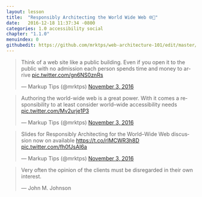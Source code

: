 ```yaml
---
layout: lesson
title:  "Responsibly Architecting the World Wide Web 🌐🤔"
date:   2016-12-18 11:37:34 -0800
categories: 1.0 accessibility social
chapter: "1.1.0"
menuindex: 0
githubedit: https://github.com/mrktps/web-architecture-101/edit/master/_unit_1/1.1.0-responsibly-architecting-the-www.markdown
---
```


<blockquote class="twitter-tweet" data-conversation="none" data-cards="hidden" data-lang="en"><p lang="en" dir="ltr">Think of a web site like a public building. Even if you open it to the public with no admission each person spends time and money to arrive <a href="https://t.co/gn6NS0znRs">pic.twitter.com/gn6NS0znRs</a></p>&mdash; Markup Tips (@mrktps) <a href="https://twitter.com/mrktps/status/794309888310726657">November 3, 2016</a></blockquote> 

<blockquote class="twitter-tweet" data-conversation="none" data-cards="hidden" data-lang="en"><p lang="en" dir="ltr">Authoring the world-wide web is a great power. With it comes a responsibility to at least consider world–wide accessibility needs <a href="https://t.co/Mv2urje1P3">pic.twitter.com/Mv2urje1P3</a></p>&mdash; Markup Tips (@mrktps) <a href="https://twitter.com/mrktps/status/794309405189820418">November 3, 2016</a></blockquote> 

<blockquote class="twitter-tweet" data-lang="en"><p lang="en" dir="ltr">Slides for Responsibly Architecting for the World–Wide Web discussion now on available <a href="https://t.co/rIMCWR3h8D">https://t.co/rIMCWR3h8D</a> <a href="https://t.co/fh0fJsAI6a">pic.twitter.com/fh0fJsAI6a</a></p>&mdash; Markup Tips (@mrktps) <a href="https://twitter.com/mrktps/status/794308789218529284">November 3, 2016</a></blockquote> 

<blockquote>
  <p>Very often the opinion of the clients must be disregarded in their own interest.</p>
  &mdash; John M. Johnson
</blockquote>
